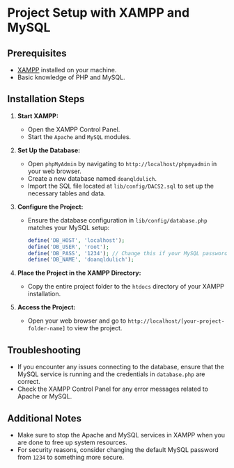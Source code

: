 # Project Setup with XAMPP and MySQL

## Prerequisites

- [XAMPP](https://www.apachefriends.org/index.html) installed on your machine.
- Basic knowledge of PHP and MySQL.

## Installation Steps

1. **Start XAMPP:**
   - Open the XAMPP Control Panel.
   - Start the `Apache` and `MySQL` modules.

2. **Set Up the Database:**
   - Open `phpMyAdmin` by navigating to `http://localhost/phpmyadmin` in your web browser.
   - Create a new database named `doanqldulich`.
   - Import the SQL file located at `lib/config/DACS2.sql` to set up the necessary tables and data.

3. **Configure the Project:**
   - Ensure the database configuration in `lib/config/database.php` matches your MySQL setup:
     ```php
     define('DB_HOST', 'localhost');
     define('DB_USER', 'root');
     define('DB_PASS', '1234'); // Change this if your MySQL password is different
     define('DB_NAME', 'doanqldulich');
     ```

4. **Place the Project in the XAMPP Directory:**
   - Copy the entire project folder to the `htdocs` directory of your XAMPP installation.

5. **Access the Project:**
   - Open your web browser and go to `http://localhost/[your-project-folder-name]` to view the project.

## Troubleshooting

- If you encounter any issues connecting to the database, ensure that the MySQL service is running and the credentials in `database.php` are correct.
- Check the XAMPP Control Panel for any error messages related to Apache or MySQL.

## Additional Notes

- Make sure to stop the Apache and MySQL services in XAMPP when you are done to free up system resources.
- For security reasons, consider changing the default MySQL password from `1234` to something more secure. 